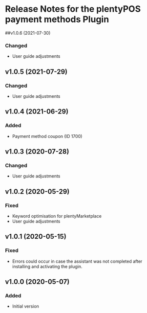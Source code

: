 # Release Notes for the plentyPOS payment methods Plugin

##v1.0.6 (2021-07-30)
### Changed
- User guide adjustments

## v1.0.5 (2021-07-29)
### Changed
- User guide adjustments

## v1.0.4 (2021-06-29)
### Added
- Payment method coupon (ID 1700)

## v1.0.3 (2020-07-28)
### Changed
- User guide adjustments

## v1.0.2 (2020-05-29)
### Fixed
- Keyword optimisation for plentyMarketplace
- User guide adjustments

## v1.0.1 (2020-05-15)
### Fixed
- Errors could occur in case the assistant was not completed after installing and activating the plugin.

## v1.0.0 (2020-05-07)
### Added
- Initial version